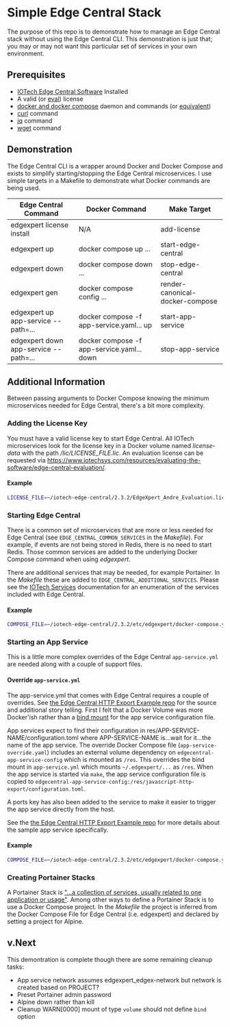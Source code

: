 # Simple Edge Central Stack

The purpose of this repo is to demonstrate how to manage an Edge Central stack without using the Edge Central CLI. This demonstration is just that; you may or may not want this particular set of services in your own environment.

## Prerequisites

- [IOTech Edge Central Software](https://www.iotechsys.com/products/edge-central/edge-central-installer-download/) Installed
- A valid (or [eval](https://www.iotechsys.com/resources/evaluating-the-software/edge-central-evaluation/)) license
- [docker and docker compose](https://www.docker.com/) daemon and commands (or [equivalent](https://github.com/abiosoft/colima))
- [curl](https://curl.se/) command
- [jq](https://jqlang.github.io/jq/) command
- [wget](https://www.gnu.org/software/wget/) command

## Demonstration

The Edge Central CLI is a wrapper around Docker and Docker Compose and exists to simplify starting/stopping the Edge Central microservices. I use simple targets in a Makefile to demonstrate what Docker commands are being used.

| Edge Central Command | Docker Command | Make Target |
| --- | --- | --- |
| edgexpert license install | N/A | add-license |
| edgexpert up | docker compose up ... | start-edge-central |
| edgexpert down | docker compose down ... | stop-edge-central |
| edgexpert gen | docker compose config ... | render-canonical-docker-compose |
| edgexpert up app-service --path=... | docker compose -f app-service.yaml... up | start-app-service |
| edgexpert down app-service --path=... | docker compose -f app-service.yaml... down | stop-app-service |

## Additional Information

Between passing arguments to Docker Compose knowing the minimum microservices needed for Edge Central, there's a bit more complexity.

### Adding the License Key

You must have a valid license key to start Edge Central. All IOTech microservices look for the license key in a Docker volume named _license-data_ with the path _/lic/LICENSE_FILE.lic_. An evaluation license can be requested via <https://www.iotechsys.com/resources/evaluating-the-software/edge-central-evaluation/>.

#### Example

```sh
LICENSE_FILE=~/iotech-edge-central/2.3.2/EdgeXpert_Andre_Evaluation.lic make add-license
```

### Starting Edge Central

There is a common set of microservices that are more or less needed for Edge Central (see `EDGE_CENTRAL_COMMON_SERVICES` in the _Makefile_). For example, if events are not being stored in Redis, there is no need to start Redis. Those common services are added to the underlying Docker Compose command when using _edgexpert_.

There are additional services that may be needed, for example Portainer. In the _Makefile_ these are added to `EDGE_CENTRAL_ADDITIONAL_SERVICES`. Please see the [IOTech Services](https://docs.iotechsys.com/edge-xpert23/cli/cli-services.html) documentation for an enumeration of the services included with Edge Central.

#### Example

```sh
COMPOSE_FILE=~/iotech-edge-central/2.3.2/etc/edgexpert/docker-compose.yml:~/iotech-edge-central/2.3.2/etc/edgexpert/app-service.yml make start-edge-central
```

### Starting an App Service

This is a little more complex overrides of the Edge Central `app-service.yml` are needed along with a couple of support files.

#### Override `app-service.yml`

The app-service.yml that comes with Edge Central requires a couple of overrides. See [the Edge Central HTTP Export Example repo](https://github.com/andresrinivasan/edge-central-http-export-example) for the source and additional story telling. First I felt that a Docker Volume was more Docker'ish rather than a [bind mount](https://docs.docker.com/storage/bind-mounts/) for the app service configuration file.

App services expect to find their configuration in res/APP-SERVICE-NAME/configuration.toml where APP-SERVICE-NAME is...wait for it...the name of the app service. The override Docker Compose file (`app-service-override.yaml`) includes an external volume dependency on `edgecentral-app-service-config` which is mounted as `/res`. This overrides the bind mount in `app-service.yml` which mounts `~/.edgexpert/...` as `/res`. When the app service is started via `make`, the app service configuration file is copied to `edgecentral-app-service-config:/res/javascript-http-export/configuration.toml`.

A ports key has also been added to the service to make it easier to trigger the app service directly from the host.

See the [the Edge Central HTTP Export Example repo](https://github.com/andresrinivasan/edge-central-http-export-example) for more details about the sample app service specifically.

#### Example

```sh
COMPOSE_FILE=~/iotech-edge-central/2.3.2/etc/edgexpert/docker-compose.yml:~/iotech-edge-central/2.3.2/etc/edgexpert/app-service.yml make start-app-service
```

### Creating Portainer Stacks

A Portainer Stack is ["...a collection of services, usually related to one application or usage"](https://docs.portainer.io/user/docker/stacks). Among other ways to define a Portainer Stack is to use a Docker Compose project. In the _Makefile_ the project is inferred from the Docker Compose File for Edge Central (i.e. edgexpert) and declared by setting a project for Alpine.

## v.Next

This demontration is complete though there are some remaining cleanup tasks:

- App service network assumes edgexpert_edgex-network but network is created based on PROJECT?
- Preset Portainer admin password
- Alpine down rather than kill
- Cleanup WARN[0000] mount of type `volume` should not define `bind` option
